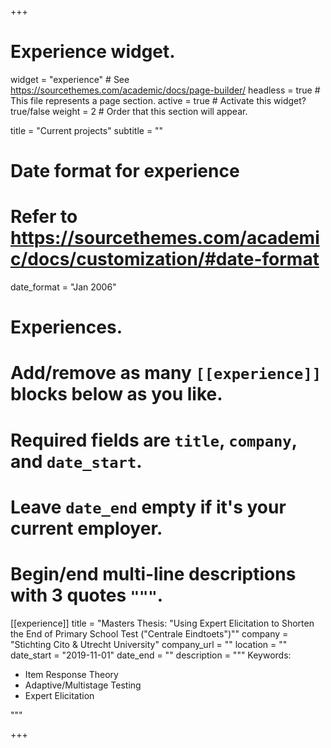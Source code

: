 +++
# Experience widget.
widget = "experience"  # See https://sourcethemes.com/academic/docs/page-builder/
headless = true  # This file represents a page section.
active = true  # Activate this widget? true/false
weight = 2  # Order that this section will appear.

title = "Current projects"
subtitle = ""

# Date format for experience
#   Refer to https://sourcethemes.com/academic/docs/customization/#date-format
date_format = "Jan 2006"

# Experiences.
#   Add/remove as many `[[experience]]` blocks below as you like.
#   Required fields are `title`, `company`, and `date_start`.
#   Leave `date_end` empty if it's your current employer.
#   Begin/end multi-line descriptions with 3 quotes `"""`.
[[experience]]
  title = "Masters Thesis: \"Using Expert Elicitation to Shorten the End of Primary School Test (\"Centrale Eindtoets\")\""
  company = "Stichting Cito & Utrecht University"
  company_url = ""
  location = ""
  date_start = "2019-11-01"
  date_end = ""
  description = """
  Keywords:
  
  * Item Response Theory
  * Adaptive/Multistage Testing
  * Expert Elicitation

  """

+++
